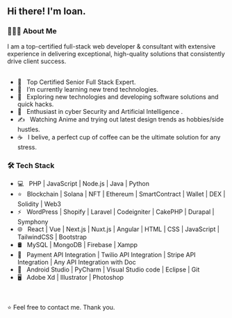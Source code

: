 <h2> Hi there! I'm Ioan.</h2>

<h3> 👨🏻‍💻 About Me </h3>
I am a top-certified full-stack web developer & consultant with extensive experience in delivering exceptional, high-quality solutions that consistently drive client success.

<br/>
<br/>

- 💼 &nbsp; Top Certified Senior Full Stack Expert.
- 🔭 &nbsp; I’m currently learning new trend technologies.
- 🤔 &nbsp; Exploring new technologies and developing software solutions and quick hacks.
- 🌱 &nbsp; Enthusiast in cyber Security and Artificial Intelligence .
- ✍️ &nbsp; Watching Anime and trying out latest design trends as hobbies/side hustles.
- ☕ &nbsp; I belive, a perfect cup of coffee can be the ultimate solution for any stress. 

<h3>🛠 Tech Stack</h3>

- 💻 &nbsp; PHP | JavaScript | Node.js | Java | Python
- ⭐️ &nbsp; Blockchain | Solana | NFT | Ethereum | SmartContract | Wallet | DEX | Solidity | Web3
- ⚡ &nbsp; WordPress | Shopify | Laravel | Codeigniter | CakePHP | Durapal | Symphony
- 🌐 &nbsp; React | Vue | Next.js | Nuxt.js | Angular | HTML | CSS | JavaScript | TailwindCSS | Bootstrap 
- 🛢 &nbsp; MySQL | MongoDB | Firebase | Xampp
- 🥇 &nbsp; Payment API Integration | Twilio API Integration | Stripe API Integration | Any API Integration with Doc
- 🔧 &nbsp; Android Studio | PyCharm | Visual Studio code | Eclipse | Git
- 🖥 &nbsp; Adobe Xd | Illustrator | Photoshop

<br>


⭐️ Feel free to contact me. Thank you.
